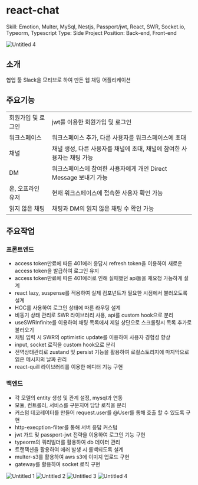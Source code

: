 # react-chat

Skill: Emotion, Multer, MySql, Nestjs, Passport/jwt, React, SWR, Socket.io, Typeorm, Typescript
Type: Side Project
Position: Back-end, Front-end

![Untitled 4](https://github.com/kingheedo/react-chat/assets/52102550/f14cc251-938f-47fe-8e6e-b7d95bc8bb8c)

## 소개

협업 툴 Slack을 모티브로 하여 만든 웹 채팅 어플리케이션

## 주요기능

|  |  |
| --- | --- |
| 회원가입 및 로그인  | jwt를 이용한 회원가입 및 로그인 |
| 워크스페이스  | 워크스페이스 추가, 다른 사용자를 워크스페이스에 초대 |
| 채널 | 채널 생성, 다른 사용자를 채널에 초대, 채널에 참여한 사용자는 채팅 가능 |
| DM | 워크스페이스에 참여한 사용자에게 개인 Direct Message 보내기 가능 |
| 온, 오프라인 유저 | 현재 워크스페이스에 접속한 사용자 확인 가능 |
| 읽지 않은 채팅 | 채팅과 DM의 읽지 않은 채팅 수 확인 가능 |

## 주요작업

### 프론트엔드

- access token만료에 따른 401에러 응답시 refresh token을 이용하여 새로운 access token을 발급하여 로그인 유지
- access token만료에 따른 401에러로 인해 실패했던 api들을 재요청 가능하게 설계
- react lazy, suspense를 적용하여 실제 컴포넌트가 필요한 시점에서 불러오도록 설계
- HOC를 사용하여 로그인 상태에 따른 라우팅 설계
- 비동기 상태 관리로 SWR 라이브러리 사용,  api를 custom hook으로 분리
- useSWRInfinite를 이용하여 채팅 목록에서 제일 상단으로 스크롤링시 목록 추가로 불러오기
- 채팅 입력 시 SWR의 optimistic update를 이용하여 사용자 경험성 향상
- input, socket 로직을 custom hook으로 분리
- 전역상태관리로 zustand 및 persist 기능을 활용하여 로컬스토리지에 마지막으로 읽은 메시지의 날짜 관리
- react-quill 라이브러리를 이용한 에디터 기능 구현

### 백엔드

- 각 모델의 entity 생성 및 관계 설정, mysql과 연동
- 모듈, 컨트롤러, 서비스를 구분지어 담당 로직을 분리
- 커스텀 데코레이터를 만들어 request.user를  @User를 통해 호출 할 수 있도록 구현
- http-execption-filter를 통해 서버 응답 커스텀
- jwt 가드 및 passport-jwt 전략을 이용하여 로그인 기능 구현
- typeorm의 쿼리빌더를 활용하여 db 데이터 관리
- 트랜잭션을 활용하여 에러 발생 시 롤백되도록 설계
- multer-s3를 활용하여 aws s3에 이미지 업로드 구현
- gateway를 활용하여 socket 로직 구현

![Untitled 1](https://github.com/kingheedo/react-chat/assets/52102550/0162e898-9537-40f8-9938-56d8780d1e4e)
![Untitled 2](https://github.com/kingheedo/react-chat/assets/52102550/5a76e7cd-faea-4501-ae8a-aacbe4bc653f)
![Untitled 3](https://github.com/kingheedo/react-chat/assets/52102550/04539433-0f38-4d46-bc77-7c0185f14c62)
![Untitled 4](https://github.com/kingheedo/react-chat/assets/52102550/26755b99-6a1c-4aca-8515-0afbf568a083)
